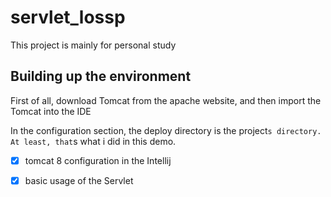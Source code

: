 # servlet_lossp
This project is mainly for personal study

## Building up the environment
First of all, download Tomcat from the apache website, and then import the Tomcat into the IDE

In the configuration section, the deploy directory is the project`s directory. At least, that`s what i did in this demo.
- [x] tomcat 8 configuration in the Intellij

- [x] basic usage of the Servlet
